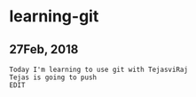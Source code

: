 # learning-git
## 27Feb, 2018
	Today I'm learning to use git with TejasviRaj
	Tejas is going to push
	EDIT
